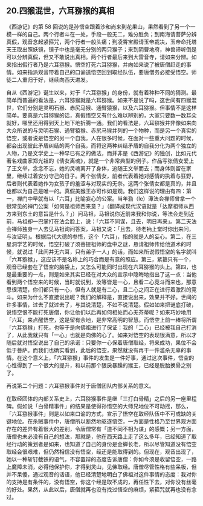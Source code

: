 ## 20.四猴混世，六耳猕猴的真相
《西游记》的第 58 回说的是孙悟空跟着沙和尚来到花果山，果然看到了另一个一模一样的自己。两个行者斗在一处，手段一般无二，难分胜负；到南海请菩萨分辨真假，观音念起紧箍咒，两个行者一般头痛；到凌霄宝殿请玉帝裁决，玉帝命托塔天王取出照妖镜，镜子中也是毫无分别的两只猴子；来到阴曹地府，神兽谛听倒是可以分辨真假，但又不敢说出真相。两个行者最后来到大雷音寺，请如来分辨。如来指出假行者乃是六耳猕猴。悟空打死六耳猕猴，并向如来说了被唐僧赶走的事情。如来指派观音带着自己的口谕送悟空回到取经队伍，要唐僧务必接受悟空。师徒二人重归于好，继续向西天进发。


自从《西游记》诞生以来，对于「六耳猕猴」的身份，就有着种种不同的猜测。最简单而普遍的看法是，六耳猕猴就是六耳猕猴。如来不是说了吗，这世间有四猴混世，它们分别是灵明石猴、赤尻马猴、通臂猿猴，以及六耳猕猴。但事情不是这样简单。要真是六耳猕猴的话，真假悟空又有什么难以辨别的，大家只要数一数耳朵就好，哪里还用得到天上地下地折腾一通。我们的看法是，六耳猕猴并非像如来向大众所说的与灵明石猴、通臂猿猴、赤尻马猴并列的一个物种，而是另一个真实的悟空，或者说是悟空的另一个自我。人在很多时候，在面对一些重大问题的时候，都会出现彼此矛盾纠结的两个自我，而将这两种纠结矛盾的自我分化为两个独立的人物，乃是文学史上一种早已有之的做法，而并非是《西游记》的独创，比如元代著名戏曲家郑光祖的《倩女离魂》，就是一个非常典型的例子。作品写张倩女爱上了王文举，念念不忘，她的灵魂离开了身体，追随王文举而去；而身体则留在家里，继续过着安分守己的日子。两个张倩女，前者代表着她对感情的执着与狂野，后者则代表着她作为女孩子的羞涩与对现实的无奈。这两个张倩女都是真的，并且也都以为自己是唯一的。真假美猴王亦可作如是观。我们这样说的理由有四：第一，禅门中早就有以「六耳」比喻妄心的公案。当年泐（le）潭法会禅师曾拿一个很常见的禅门公案「如何是祖师西来意？」（翻译成现代汉语就是「达摩祖师从西方来到东土的意旨是什么？」）问马祖，马祖说你近前来我和你说，等法会走到近前，马祖却一巴掌打在法会脸上，说：「六耳不同谋，且去，明日再来」。第二天法会禅师独身一人去见马祖询问答案，马祖又说：「且去，待老衲上堂时你出来问，与汝证明」。根据后代大德的参悟，这个「六耳」，指的就是人的妄心。第二，在三星洞学艺的时候，悟空打破了须菩提祖师的盘中之谜，恳请祖师传给他道术的时候，就说过「此间并无六耳，只有弟子一人」的话，而如来所说假悟空的名字就叫「六耳猕猴」，这应该不是名称上的巧合而是有意的照应。第三，紧箍只有一个，观音已经套在了悟空的脑袋上，又怎么可能同时出现在六耳猕猴的头上。第四，也是最重要的一点，则是如来其实已经在对大众的宣示中隐晦地指出了这一点：当他看到两个悟空来的时候，当时就说到，汝等皆是一心，且看二心竞斗而来也，那意思很清楚，你们都只有一心，但有人就是有二心，且二心之间正在进行着激烈的竞斗。如来为什么不直接说出呢？我们的解释是，直接说出来，效果并不好。世间的许多事情，过去了就过去了，与其说清楚，不如不说清楚。假如如来把谜底打破，说悟空恨不能打死唐僧，你让他们以后再如何相处而心无芥蒂呢？如来巧妙地用「六耳」来点醒悟空，这是留有余地，是非常高明的智慧。而悟空上前一棒将所谓「六耳猕猴」打死，也等于是向佛祖进行了保证：我的「二心」已经被我自己打消了，从此我就只有「一心」也就是向佛的心了。如来对悟空的表现很满意，所以才随后就对悟空说出了自己的承诺：只要你一心保着唐僧取经，将来成功，果位不会低于菩萨。而我们也确实看到，此后的悟空，果然就没有再干一件滥杀无辜的事情。在这个意义上，「六耳猕猴」事件的发生是一件好事，通过这次事件，悟空的心性得到了一个很大的提升，和以前那个狠戾暴躁的猴王，已经是脱胎换骨之别了。


再说第二个问题：六耳猕猴事件对于唐僧团队内部关系的意义。


在取经团体的内部关系史上，六耳猕猴事件是继「三打白骨精」之后的另一座里程碑。假如说「白骨精事件」的结果是使得孙悟空的大师兄地位不可动摇，那么，「六耳猕猴事件」则是以如来口谕的方式，宣示了悟空在取经队伍中不可或缺的关键地位。在杀贼事件中，唐僧所以断然地驱逐悟空，一方面是性格乃至世界观方面存在的差异有着很大的差别，令唐僧常有「道不同不相为谋」的感慨；另一方面，唐僧也未必没有自己的想法，那就是，他在西天路上走了这么多年，已经知道了取经行动的策划者是如来，也知道了自己的身份是金蝉长老，所以尽管知道没有悟空取经会很艰难，但仍然相信没有悟空，经还是能取得到的。但现在，观音出现了，她以一种斩钉截铁的语气，不容置辩的态度告诉唐僧：你如今须是收留悟空，一路上魔障未消，必得他保护你，才得到灵山，见佛取经。唐僧尽管性格有些呆板，但并不呆傻，通过观音的话语，他已经清楚地明白了佛祖对这件事情的态度：我对你的支持是有条件的，没有悟空，你这个经是取不成的，再任性下去，对你没有丝毫的好处。果然，从此以后，唐僧就再也没有找过悟空的麻烦，紧箍咒就再也没有念过。

